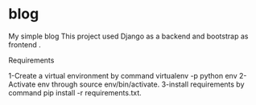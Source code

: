 # blog
My simple blog
This project used Django as a backend and bootstrap as frontend .

Requirements


1-Create a virtual environment by command virtualenv -p python env
2-Activate env through source env/bin/activate.
3-install  requirements  by command pip install -r requirements.txt.

